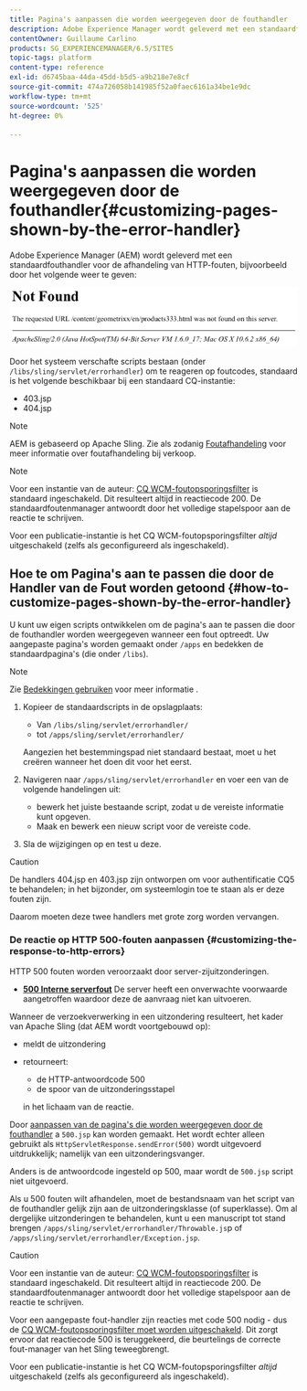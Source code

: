 ```yaml
---
title: Pagina's aanpassen die worden weergegeven door de fouthandler
description: Adobe Experience Manager wordt geleverd met een standaardfouthandler voor de afhandeling van HTTP-fouten.
contentOwner: Guillaume Carlino
products: SG_EXPERIENCEMANAGER/6.5/SITES
topic-tags: platform
content-type: reference
exl-id: d6745baa-44da-45dd-b5d5-a9b218e7e8cf
source-git-commit: 474a726058b141985f52a0faec6161a34be1e9dc
workflow-type: tm+mt
source-wordcount: '525'
ht-degree: 0%

---
```


# Pagina&#39;s aanpassen die worden weergegeven door de fouthandler{#customizing-pages-shown-by-the-error-handler}

Adobe Experience Manager (AEM) wordt geleverd met een standaardfouthandler voor de afhandeling van HTTP-fouten, bijvoorbeeld door het volgende weer te geven:

![chlimage_1-67](assets/chlimage_1-67a.png)

Door het systeem verschafte scripts bestaan (onder `/libs/sling/servlet/errorhandler`) om te reageren op foutcodes, standaard is het volgende beschikbaar bij een standaard CQ-instantie:

* 403.jsp
* 404.jsp

>[!NOTE]
>
>AEM is gebaseerd op Apache Sling. Zie als zodanig [Foutafhandeling](https://sling.apache.org/documentation/the-sling-engine/errorhandling.html) voor meer informatie over foutafhandeling bij verkoop.

>[!NOTE]
>
>Voor een instantie van de auteur: [CQ WCM-foutopsporingsfilter](/help/sites-deploying/osgi-configuration-settings.md) is standaard ingeschakeld. Dit resulteert altijd in reactiecode 200. De standaardfoutenmanager antwoordt door het volledige stapelspoor aan de reactie te schrijven.
>
>Voor een publicatie-instantie is het CQ WCM-foutopsporingsfilter *altijd* uitgeschakeld (zelfs als geconfigureerd als ingeschakeld).

## Hoe te om Pagina&#39;s aan te passen die door de Handler van de Fout worden getoond {#how-to-customize-pages-shown-by-the-error-handler}

U kunt uw eigen scripts ontwikkelen om de pagina&#39;s aan te passen die door de fouthandler worden weergegeven wanneer een fout optreedt. Uw aangepaste pagina&#39;s worden gemaakt onder `/apps` en bedekken de standaardpagina&#39;s (die onder `/libs`).

>[!NOTE]
>
>Zie [Bedekkingen gebruiken](/help/sites-developing/overlays.md) voor meer informatie .

1. Kopieer de standaardscripts in de opslagplaats:

   * Van `/libs/sling/servlet/errorhandler/`
   * tot `/apps/sling/servlet/errorhandler/`

   Aangezien het bestemmingspad niet standaard bestaat, moet u het creëren wanneer het doen dit voor het eerst.

1. Navigeren naar `/apps/sling/servlet/errorhandler` en voer een van de volgende handelingen uit:

   * bewerk het juiste bestaande script, zodat u de vereiste informatie kunt opgeven.
   * Maak en bewerk een nieuw script voor de vereiste code.

1. Sla de wijzigingen op en test u deze.

>[!CAUTION]
>
>De handlers 404.jsp en 403.jsp zijn ontworpen om voor authentificatie CQ5 te behandelen; in het bijzonder, om systeemlogin toe te staan als er deze fouten zijn.
>
>Daarom moeten deze twee handlers met grote zorg worden vervangen.

### De reactie op HTTP 500-fouten aanpassen {#customizing-the-response-to-http-errors}

HTTP 500 fouten worden veroorzaakt door server-zijuitzonderingen.

* **[500 Interne serverfout](https://www.w3.org/Protocols/rfc2616/rfc2616-sec10.html)**
De server heeft een onverwachte voorwaarde aangetroffen waardoor deze de aanvraag niet kan uitvoeren.

Wanneer de verzoekverwerking in een uitzondering resulteert, het kader van Apache Sling (dat AEM wordt voortgebouwd op):

* meldt de uitzondering
* retourneert:

   * de HTTP-antwoordcode 500
   * de spoor van de uitzonderingsstapel

  in het lichaam van de reactie.

Door [aanpassen van de pagina&#39;s die worden weergegeven door de fouthandler](#how-to-customize-pages-shown-by-the-error-handler) a `500.jsp` kan worden gemaakt. Het wordt echter alleen gebruikt als `HttpServletResponse.sendError(500)` wordt uitgevoerd uitdrukkelijk; namelijk van een uitzonderingsvanger.

Anders is de antwoordcode ingesteld op 500, maar wordt de `500.jsp` script niet uitgevoerd.

Als u 500 fouten wilt afhandelen, moet de bestandsnaam van het script van de fouthandler gelijk zijn aan de uitzonderingsklasse (of superklasse). Om al dergelijke uitzonderingen te behandelen, kunt u een manuscript tot stand brengen `/apps/sling/servlet/errorhandler/Throwable.js`p of `/apps/sling/servlet/errorhandler/Exception.jsp`.

>[!CAUTION]
>
>Voor een instantie van de auteur: [CQ WCM-foutopsporingsfilter](/help/sites-deploying/osgi-configuration-settings.md) is standaard ingeschakeld. Dit resulteert altijd in reactiecode 200. De standaardfoutenmanager antwoordt door het volledige stapelspoor aan de reactie te schrijven.
>
>Voor een aangepaste fout-handler zijn reacties met code 500 nodig - dus de [CQ WCM-foutopsporingsfilter moet worden uitgeschakeld](/help/sites-deploying/osgi-configuration-settings.md). Dit zorgt ervoor dat reactiecode 500 is teruggekeerd, die beurtelings de correcte fout-manager van het Sling teweegbrengt.
>
>Voor een publicatie-instantie is het CQ WCM-foutopsporingsfilter *altijd* uitgeschakeld (zelfs als geconfigureerd als ingeschakeld).
